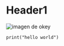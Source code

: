 # Header1

![imagen de okey](https://octodex.github.com/images/yaktocat.png)

```
print("hello world")
```
